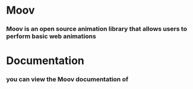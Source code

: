 # Moov

### Moov is an open source animation library that allows users to perform basic web animations

# Documentation

### you can view the Moov documentation of
